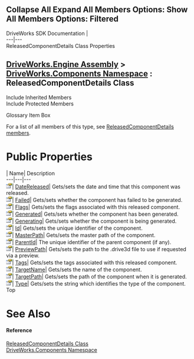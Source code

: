        

 Collapse All Expand All  Members Options: Show All  Members Options: Filtered   
---  
DriveWorks SDK Documentation  |   
---|---  
ReleasedComponentDetails Class Properties   
  
[DriveWorks.Engine Assembly](topic2156.md) > [DriveWorks.Components Namespace](topic6089.md) : ReleasedComponentDetails Class  
---  
  
Include Inherited Members    
Include Protected Members    


Glossary Item Box

For a list of all members of this type, see [ReleasedComponentDetails members](topic6337.md).

# Public Properties

| Name| Description  
---|---|---  
![Public Property](dotnetimages/publicProperty.gif)| [DateReleased](topic6343.md)| Gets/sets the date and time that this component was released.   
![Public Property](dotnetimages/publicProperty.gif)| [Failed](topic6344.md)| Gets/sets whether the component has failed to be generated.   
![Public Property](dotnetimages/publicProperty.gif)| [Flags](topic6345.md)| Gets/sets the flags associated with this released component.   
![Public Property](dotnetimages/publicProperty.gif)| [Generated](topic6346.md)| Gets/sets whether the component has been generated.   
![Public Property](dotnetimages/publicProperty.gif)| [Generating](topic6347.md)| Gets/sets whether the component is being generated.   
![Public Property](dotnetimages/publicProperty.gif)| [Id](topic6348.md)| Gets/sets the unique identifier of the component.   
![Public Property](dotnetimages/publicProperty.gif)| [MasterPath](topic6349.md)| Gets/sets the master path of the component.   
![Public Property](dotnetimages/publicProperty.gif)| [ParentId](topic6350.md)| The unique identifier of the parent component (if any).   
![Public Property](dotnetimages/publicProperty.gif)| [PreviewPath](topic6351.md)| Gets/sets the path to the .drive3d file to use if requested via a preview.   
![Public Property](dotnetimages/publicProperty.gif)| [Tags](topic6352.md)| Gets/sets the tags associated with this released component.   
![Public Property](dotnetimages/publicProperty.gif)| [TargetName](topic6353.md)| Gets/sets the name of the component.   
![Public Property](dotnetimages/publicProperty.gif)| [TargetPath](topic6354.md)| Gets/sets the path of the component when it is generated.   
![Public Property](dotnetimages/publicProperty.gif)| [Type](topic6355.md)| Gets/sets the string which identifies the type of the component.   
Top

# See Also

#### Reference

[ReleasedComponentDetails Class](topic6336.md)   
[DriveWorks.Components Namespace](topic6089.md)



